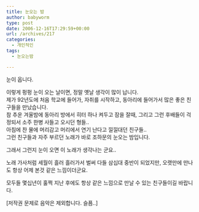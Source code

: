 ```yaml
---
title: 눈오는 밤
author: babyworm
type: post
date: 2006-12-16T17:29:59+00:00
url: /archives/217
categories:
  - 개인적인
tags:
  - 눈오는밤

---
```

눈이 옵니다. 

이렇게 펑펑 눈이 오는 날이면, 정말 옛날 생각이 많이 납니다.  
제가 92년도에 처음 학교에 들어가, 자취를 시작하고, 동아리에 들어가서 많은 좋은 친구들을 만났습니다.  
참 추운 겨울밤에 동아리 방에서 히터 하나 켜두고 잠을 잘때, 그리고 그런 후배들이 걱정되서 소주 한병 사들고 오시던 형들..  
아침에 찬 물에 머리감고 머리에서 연기 난다고 낄낄대던 친구들..  
그런 친구들과 자주 부르던 노래가 바로 조하문의 눈오는 밤입니다. 

그래서 그런지 눈이 오면 이 노래가 생각나는 군요..

노래 가사처럼 세월이 흘러 흘러가서 벌써 다들 삼십대 중반이 되었지만, 오랫만에 만나도 항상 어제 본것 같은 느낌이더군요.

모두들 몇십년이 훌쩍 지난 후에도 항상 같은 느낌으로 만날 수 있는 친구들이길 바랍니다. 

<div>
</div>

<div>
  [저작권 문제로 음악은 제외합니다. 슬픔..]
</div>